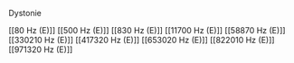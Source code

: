 Dystonie

[[80 Hz (E)]]
[[500 Hz (E)]]
[[830 Hz (E)]]
[[11700 Hz (E)]]
[[58870 Hz (E)]]
[[330210 Hz (E)]]
[[417320 Hz (E)]]
[[653020 Hz (E)]]
[[822010 Hz (E)]]
[[971320 Hz (E)]]